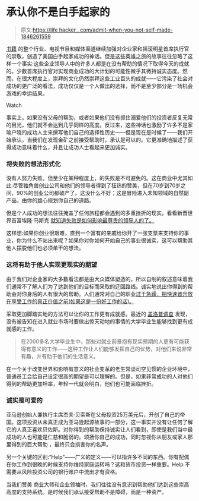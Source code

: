 # 承认你不是白手起家的

> 原文:[https://life hacker . com/admit-when-you-not-self-made-1846261559](https://lifehacker.com/admit-when-youre-not-self-made-1846261559)

[书籍](https://www.amazon.com/Self-Made-Success-Entrepreneur-Strategies-Healthier/dp/1532854773?asc_campaign=InlineText&asc_refurl=https://lifehacker.com/admit-when-youre-not-self-made-1846261559&asc_source=&tag=kinjalifehackerlink-20) 的整个行业、电视节目和媒体渠道继续加强对企业家和摇滚明星首席执行官的崇敬，创造了美国白手起家成功的神话。但是这些英雄之旅的故事往往忽略了这样一个事实:这些企业领导人中的许多人都是在没有帮助的情况下取得今天的成就的。少数首席执行官对实现商业成功的大计划的可能性微乎其微持诚实态度。然而，在很大程度上，崇拜的文化仍然崇拜这些工业巨头的成就——它污染了社会对成功的更广泛的看法，成功仅仅是一个人做出的选择，而不是至少部分是一场机会游戏的幸运结果。

Watch

事实上，如果没有父母的帮助，或者如果他们没有抓住溺爱他们的投资者反复无常的目光，他们就不会达到几乎同样的高度。反过来，这些神话也激励了许多不是家喻户晓的成功人士来撰写他们自己的选择性历史——但是现在是时候了——我们开始承认，当我们在发现金矿之前接受帮助时，承认是可以的。它更准确地描述了获得成功意味着什么，并且让成功人士看起来更加诚实。

### 将失败的想法形式化

没有人努力失败。但至少在某种程度上，的失败是不可避免的。这在商业中尤其如此:尽管独角兽创业公司和他们的领导者得到了狂热的赞美，但在70岁到70岁之间，90%的创业公司都破产了。这没什么不好；这是冒险进入未知领域的自然副产品，由你的雄心规划你自己的道路。

但是个人成功的想法往往掩盖了任何旅程都会遇到的多重挫折的现实。看看新晋世界首富埃隆·马斯克 [就知道失败是如何影响最尊贵的领导人的了。](https://www.cnbc.com/2019/03/06/elon-musk-on-spacex-i-always-thought-we-would-fail.html)

这样想:如果你创业很艰难，直到一个富有的亲戚给你开了一张支票来支持你的事业，你为什么不站出来呢？如果你对你如何开始自己的事业很诚实，这可以帮助其他人摆脱他们也必须单干的想法。

### 这将有助于他人实现更现实的期望

由于我们对企业家的大多数看法都是由大众媒体塑造的，所以自制的叙述意味着我们通常不了解人们为了达到他们的目标而采取的迂回路线。诚实地说出你得到的帮助会对你身后的人有很大的帮助。人们通常对自己的职业[过于急躁，把快速晋升放在享受工作的真正价值之前(如果这是一份好工作的话)。](https://lifehacker.com/your-career-is-a-marathon-not-a-sprint-1846251558)

采取更加脚踏实地的方法可以让你的工作更有成就感。最近的 [盖洛普调查](https://www.gallup.com/education/259601/realistic-expectations-help-graduates-find-purpose-work.aspx) 发现，没有被告知在进入就业市场时要做出惊天动地的事情的大学毕业生能够找到更有成就感的工作。

> 在2000多名大学毕业生中，那些对就业前景抱有现实预期的人更有可能获得有意义的工作——这种工作让人们能够发挥自己的优势，对他们来说非常有趣，并有助于他们的生活意义。

在一个关于改变世界和影响有意义的社会变革的老生常谈司空见惯的企业环境中，普通员工会给自己设定很高的期望是可以理解的。但是，如果非常成功的人对他们得到的帮助更加坦率，年轻一代就会明白，他们也可能面临挫折。

### 诚实是可爱的

亚马逊创始人兼执行主席杰夫·贝索斯在父母投资25万美元后，开创了自己的帝国。这项投资从未真正成为亚马逊起源故事的一部分，这一事实并没有让任何了解它的人真正喜欢贝佐斯。对你得到的帮助保持诚实让人们看到，即使是我们当中最成功的人也可能是仁慈和脆弱的。颂扬你自己的成功，同时忽视你从朋友或家人那里得到的巨大帮助 ，最终只会损害你的名声。

另一个关键的区别:“Help”——广义的定义——可以指许多不同的东西。你有配偶在你工作到很晚的时候支持你维持家庭运转吗？这和货币投资一样重要。Help 不需要从风险投资公司的银行账户中流出才有资格。

当我们赞美 商业大师和企业领袖时，我们往往没有意识到帮助他们达到这些崇高高度的支持系统。是时候我们承认接受帮助不是障碍，而是一种资产。